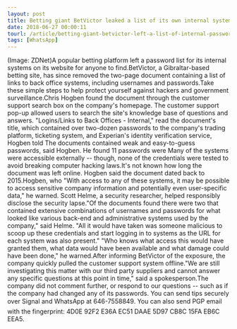 ```yaml
---
layout: post
title: Betting giant BetVictor leaked a list of its own internal systems passwords
date: 2018-06-27 00:00:11
tourl: /article/betting-giant-betvictor-left-a-list-of-internal-passwords-online/
tags: [WhatsApp]
---
```

(Image: ZDNet)A popular betting platform left a password list for its internal systems on its website for anyone to find.BetVictor, a Gibraltar-based betting site, has since removed the two-page document containing a list of links to back office systems, including usernames and passwords.Take these simple steps to help protect yourself against hackers and government surveillance.Chris Hogben found the document through the customer support search box on the company's homepage. The customer support pop-up allowed users to search the site's knowledge base of questions and answers. "Logins/Links to Back Offices - Internal," read the document's title, which contained over two-dozen passwords to the company's trading platform, ticketing system, and Experian's identity verification service, Hogben told The documents contained weak and easy-to-guess passwords, said Hogben. He found 11 passwords were Many of the systems were accessible externally -- though, none of the credentials were tested to avoid breaking computer hacking laws.It's not known how long the document was left online. Hogben said the document dated back to 2015.Hogben, who "With access to any of these systems, it may be possible to access sensitive company information and potentially even user-specific data," he warned. Scott Helme, a security researcher, helped responsibly disclose the security lapse."Of the documents found there were two that contained extensive combinations of usernames and passwords for what looked like various back-end and administrative systems used by the company," said Helme. "All it would have taken was someone malicious to scoop up these credentials and start logging in to systems as the URL for each system was also present." "Who knows what access this would have granted them, what data would have been available and what damage could have been done," he warned.After informing BetVictor of the exposure, the company quickly pulled the customer support system offline."We are still investigating this matter with our third party suppliers and cannot answer any specific questions at this point in time," said a spokesperson.The company did not comment further, or respond to our questions -- such as if the company had changed any of its passwords. You can send tips securely over Signal and WhatsApp at 646-7558849. You can also send PGP email with the fingerprint: 4D0E 92F2 E36A EC51 DAAE 5D97 CB8C 15FA EB6C EEA5.